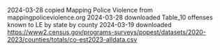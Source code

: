 2024-03-28 copied Mapping Police Violence from mappingpoliceviolence.org
2024-03-28 downloaded Table_10 offenses known to LE by state by county
2024-03-19 downloaded https://www2.census.gov/programs-surveys/popest/datasets/2020-2023/counties/totals/co-est2023-alldata.csv

